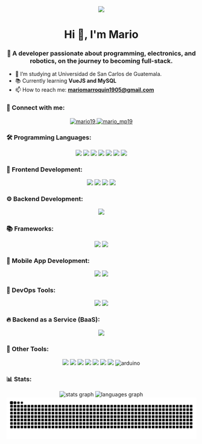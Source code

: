 <div align="center">
  <img height="200" src="https://i.giphy.com/media/v1.Y2lkPTc5MGI3NjExZDExcTY1MGtjeTByMWNpYWJidTJ5a2VuZDU5aDM1eTRxZmtzMnBjYyZlcD12MV9pbnRlcm5hbF9naWZfYnlfaWQmY3Q9Zw/h408T6Y5GfmXBKW62l/giphy.gif" />
</div>

###

<h1 align="center">Hi 👋, I'm Mario</h1>
<h3 align="center">🚀 A developer passionate about programming, electronics, and robotics, on the journey to becoming full-stack.</h3>

- 🏫 I’m studying at Universidad de San Carlos de Guatemala.
- 📚 Currently learning **VueJS and MySQL**  
- 📫 How to reach me: **mariomarroquin1905@gmail.com**

### 🔗 Connect with me:
<p align="center">
  <a href="https://linkedin.com/in/mario19" target="blank">
    <img align="center" src="https://ziadoua.github.io/m3-Markdown-Badges/badges/LinkedIn/linkedin1.svg" alt="mario19" width="140" />
  </a>
  <a href="https://instagram.com/mario_mp19" target="blank">
    <img align="center" src="https://ziadoua.github.io/m3-Markdown-Badges/badges/Instagram/instagram3.svg" alt="mario_mp19" width="140" />
  </a>
</p>

###

### 🛠️ Programming Languages:
<p align="center">
  <img src="https://ziadoua.github.io/m3-Markdown-Badges/badges/Javascript/javascript3.svg" height="30"/>
  <img src="https://ziadoua.github.io/m3-Markdown-Badges/badges/Python/python3.svg" height="30"/>
  <img src="https://ziadoua.github.io/m3-Markdown-Badges/badges/Java/java1.svg" height="30"/>
  <img src="https://ziadoua.github.io/m3-Markdown-Badges/badges/Go/go1.svg" height="30"/>
  <img src="https://ziadoua.github.io/m3-Markdown-Badges/badges/TypeScript/typescript1.svg" height="30"/>
  <img src="https://ziadoua.github.io/m3-Markdown-Badges/badges/C/c1.svg" height="30"/>
  <img src="https://ziadoua.github.io/m3-Markdown-Badges/badges/C++/c++3.svg" height="30"/>
</p>

###

### 🎨 Frontend Development:
<p align="center">
  <img src="https://ziadoua.github.io/m3-Markdown-Badges/badges/HTML/html1.svg" height="30"/>
  <img src="https://ziadoua.github.io/m3-Markdown-Badges/badges/TailwindCSS/tailwindcss2.svg" height="30"/>
  <img src="https://ziadoua.github.io/m3-Markdown-Badges/badges/React/react2.svg" height="30"/>
  <img src="https://ziadoua.github.io/m3-Markdown-Badges/badges/Bootstrap/bootstrap1.svg" height="30"/>
</p>

###

### ⚙️ Backend Development:
<p align="center">
  <img src="https://ziadoua.github.io/m3-Markdown-Badges/badges/NodeJS/nodejs1.svg" height="30"/>
</p>

###

### 📚 Frameworks:
<p align="center">
  <img src="https://ziadoua.github.io/m3-Markdown-Badges/badges/Django/django3.svg" height="30"/>
  <img src="https://ziadoua.github.io/m3-Markdown-Badges/badges/Flask/flask3.svg" height="30"/>
</p>

###

### 📱 Mobile App Development:
<p align="center">
  <img src="https://ziadoua.github.io/m3-Markdown-Badges/badges/ReactNative/reactnative2.svg" height="30"/>
  <img src="https://ziadoua.github.io/m3-Markdown-Badges/badges/Android/android1.svg" height="30"/>
</p>

###

### 🔧 DevOps Tools:
<p align="center">
  <img src="https://ziadoua.github.io/m3-Markdown-Badges/badges/Docker/docker2.svg" height="30"/>
  <img src="https://ziadoua.github.io/m3-Markdown-Badges/badges/AWS/aws1.svg" height="30"/>
</p>

###

### 🔥 Backend as a Service (BaaS):
<p align="center">
  <img src="https://ziadoua.github.io/m3-Markdown-Badges/badges/Firebase/firebase2.svg" height="30"/>
</p>

###

### 🚀 Other Tools:
<p align="center">
  <img src="https://ziadoua.github.io/m3-Markdown-Badges/badges/Github/github1.svg" height="30"/>
  <img src="https://ziadoua.github.io/m3-Markdown-Badges/badges/Git/git1.svg" height="30"/>
  <img src="https://ziadoua.github.io/m3-Markdown-Badges/badges/Figma/figma1.svg" height="30"/>
  <img src="https://ziadoua.github.io/m3-Markdown-Badges/badges/Ubuntu/ubuntu1.svg" height="30"/>
  <img src="https://ziadoua.github.io/m3-Markdown-Badges/badges/Postman/postman1.svg" height="30"/>
  <img src="https://ziadoua.github.io/m3-Markdown-Badges/badges/VisualStudioCode/visualstudiocode3.svg" height="30"/>
  <img src="https://ziadoua.github.io/m3-Markdown-Badges/badges/Photoshop/photoshop2.svg" height="30"/>
  <img src="https://cdn.worldvectorlogo.com/logos/arduino-1.svg" alt="arduino" width="30" height="30"/>
</p>

###

### 📊 Stats:
<div align="center">
  <img src="https://github-readme-stats.vercel.app/api?username=MMP119&theme=dark&show_icons=true&count_private=true" height="150" alt="stats graph" /> 
  <img src="https://github-readme-stats.vercel.app/api/top-langs?username=MMP119&layout=compact&langs_count=5&theme=dark" height="150" alt="languages graph" />
</div> 
<div align="center"> 
  <img src="https://raw.githubusercontent.com/MMP119/MMP119/output/snake.svg" alt="Snake animation" /> 
</div> 
